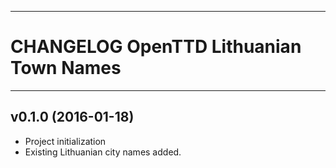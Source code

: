 ------------------------------------------------------------------------
CHANGELOG OpenTTD Lithuanian Town Names
========================================================================
------------------------------------------------------------------------

v0.1.0 (2016-01-18)
-------------------

- Project initialization
- Existing Lithuanian city names added.